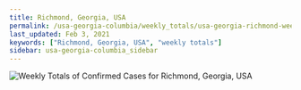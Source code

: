 ```yaml
---
title: Richmond, Georgia, USA
permalink: /usa-georgia-columbia/weekly_totals/usa-georgia-richmond-weekly_totals.html
last_updated: Feb 3, 2021
keywords: ["Richmond, Georgia, USA", "weekly totals"]
sidebar: usa-georgia-columbia_sidebar
---
```


![Weekly Totals of Confirmed Cases for Richmond, Georgia, USA](/covid_tracker/images/graphs/usa-georgia-richmond-weekly_totals_graph.png)

